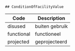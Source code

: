 	## ConditionOfFacilityValue			
				
|	Code	|	Description	|
|	---	|	---	|
|	disused	|	buiten gebruik	|
|	functional	|	functioneel	|
|	projected	|	geprojecteerd	|

